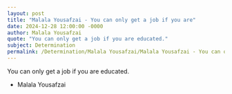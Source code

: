 ```yaml
---
layout: post
title: "Malala Yousafzai - You can only get a job if you are"
date: 2024-12-28 12:00:00 -0000
author: Malala Yousafzai
quote: "You can only get a job if you are educated."
subject: Determination
permalink: /Determination/Malala Yousafzai/Malala Yousafzai - You can only get a job if you are
---
```


You can only get a job if you are educated.

- Malala Yousafzai
